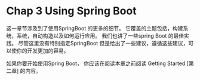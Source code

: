 # Chap 3 Using Spring Boot  

这一章节涉及到了使用SpringBoot 的更多的细节。 它覆盖的主题包括，构建系统，系统，自动构造以及如何运行应用。 我们也讲了一些spring Boot 的最佳实践。 尽管这里没有特别指定SpringBoot 但是给出了一些建议，遵循这些建议，可以使你的开发更加的容易。 

如果你要开始使用Spring Boot， 你应该在阅读本章之前阅读 Getting Started [第二章] 的内容。 

